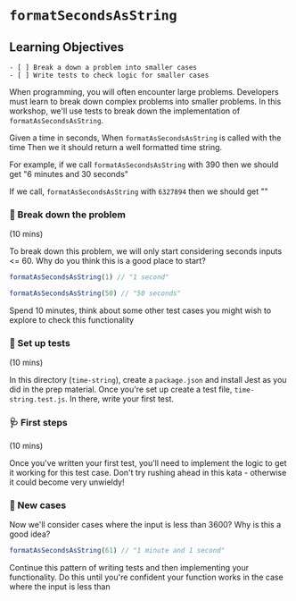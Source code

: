 # `formatSecondsAsString`

## Learning Objectives

```objectives
- [ ] Break a down a problem into smaller cases
- [ ] Write tests to check logic for smaller cases
```

When programming, you will often encounter large problems. Developers must learn to break down complex problems into smaller problems. In this workshop, we'll use tests to break down the implementation of `formatAsSecondsAsString`.


Given a time in seconds, 
When `formatAsSecondsAsString` is called with the time
Then we it should return a well formatted time string.

For example, if we call `formatAsSecondsAsString` with 390
then we should get "6 minutes and 30 seconds"

If we call, `formatAsSecondsAsString` with `6327894` then we should get ""


### 🧩 Break down the problem

(10 mins)

To break down this problem, we will only start considering seconds inputs <= 60. Why do you think this is a good place to start?


```js
formatAsSecondsAsString(1) // "1 second" 
```

```js
formatAsSecondsAsString(50) // "50 seconds" 
```


Spend 10 minutes, think about some other test cases you might wish to explore to check this functionality


### 🧪 Set up tests

(10 mins)

In this directory (`time-string`), create a `package.json` and install Jest as you did in the prep material.
Once you're set up create a test file, `time-string.test.js`. In there, write your first test.


### 🩺 First steps

(10 mins)

Once you've written your first test, you'll need to implement the logic to get it working for this test case. Don't try rushing ahead in this kata - otherwise it could become very unwieldy!



### 💼 New cases

Now we'll consider cases where the input is less than 3600? Why is this a good idea?


```js
formatAsSecondsAsString(61) // "1 minute and 1 second" 
```


Continue this pattern of writing tests and then implementing your functionality. Do this until you're confident your function works in the case where the input is less than 
